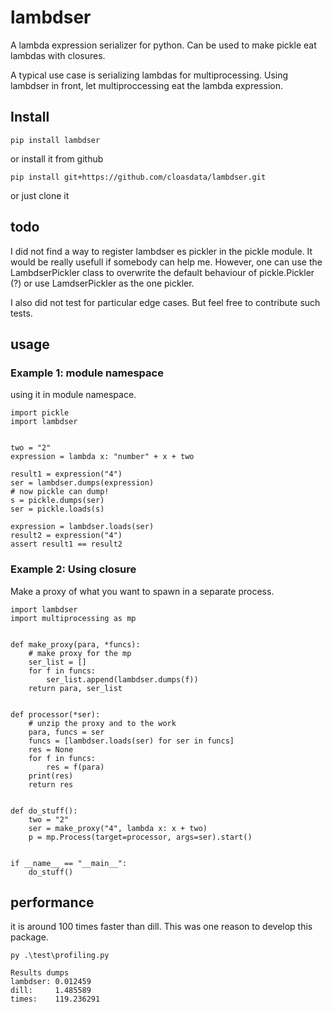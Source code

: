 # lambdser

A lambda expression serializer for python. Can be used to make pickle eat lambdas with closures.

A typical use case is serializing lambdas for multiprocessing. Using lambdser in front, let multiproccessing eat
the lambda expression.

## Install
    pip install lambdser

or install it from github
    
    pip install git+https://github.com/cloasdata/lambdser.git

or just clone it

## todo
I did not find a way to register lambdser es pickler in the pickle module. It would be really usefull
if somebody can help me. However, one can use the LambdserPickler class 
to overwrite the default behaviour of pickle.Pickler (?) or use LamdserPickler as the one pickler.

I also did not test for particular edge cases. But feel free to contribute such tests.


## usage
### Example 1: module namespace
using it in module namespace.

    import pickle
    import lambdser
    
    
    two = "2"
    expression = lambda x: "number" + x + two
    
    result1 = expression("4")
    ser = lambdser.dumps(expression)
    # now pickle can dump!
    s = pickle.dumps(ser)
    ser = pickle.loads(s)
    
    expression = lambdser.loads(ser)
    result2 = expression("4")
    assert result1 == result2

### Example 2: Using closure
Make a proxy of what you want to spawn in a separate process.

    import lambdser
    import multiprocessing as mp
    
    
    def make_proxy(para, *funcs):
        # make proxy for the mp
        ser_list = []
        for f in funcs:
            ser_list.append(lambdser.dumps(f))
        return para, ser_list
    
    
    def processor(*ser):
        # unzip the proxy and to the work
        para, funcs = ser
        funcs = [lambdser.loads(ser) for ser in funcs]
        res = None
        for f in funcs:
            res = f(para)
        print(res)
        return res
    
    
    def do_stuff():
        two = "2"
        ser = make_proxy("4", lambda x: x + two)
        p = mp.Process(target=processor, args=ser).start()
    
    
    if __name__ == "__main__":
        do_stuff()

## performance
it is around 100 times faster than dill. This was one reason to develop this package. 
    
    py .\test\profiling.py

    Results dumps
    lambdser: 0.012459
    dill:     1.485589
    times:    119.236291
